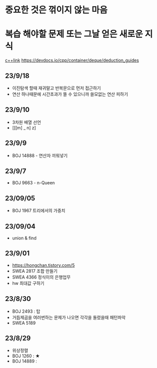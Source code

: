 # 중요한 것은 꺾이지 않는 마음
# 복습 해야할 문제 또는 그날 얻은 새로운 지식
[c++link](https://modoocode.com/135)
https://devdocs.io/cpp/container/deque/deduction_guides

## 23/9/18
- 이진탐색 할때 재귀말고 반복문으로 먼저 접근하기
- 연산 하나때문에 시간초과가 뜰 수 있으니까 쓸모없는 연산 피하기
## 23/9/10
- 3차원 배열 선언
- [[[m] _ n]  z]
## 23/9/9
- BOJ 14888 - 연산자 끼워넣기
## 23/9/7
- BOJ 9663 - n-Queen
## 23/09/05
- BOJ 1967 트리에서의 가중치
## 23/09/04
- union & find
## 23/9/01
- https://hongchan.tistory.com/5
- SWEA 2817 조합 만들기
- SWEA 4366 정식이의 은행업무
- hw 최대값 구하기
## 23/8/30
- BOJ 2493 : 탑
- 거듭제곱을 여러번하는 문제가 나오면 각각을 돌렸을때 패턴파악
- SWEA 5189
## 23/8/29
- 위상정렬
- BOJ 1260 : ★
- BOJ 14889 :
